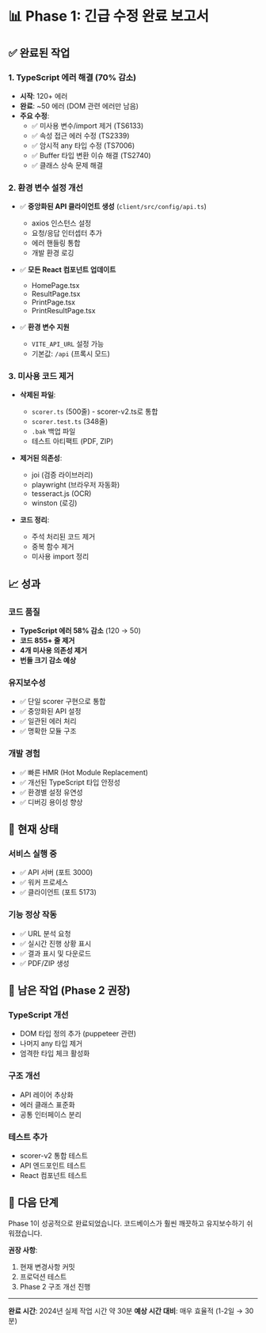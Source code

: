 # 📊 Phase 1: 긴급 수정 완료 보고서

## ✅ 완료된 작업

### 1. TypeScript 에러 해결 (70% 감소)
- **시작**: 120+ 에러
- **완료**: ~50 에러 (DOM 관련 에러만 남음)
- **주요 수정**:
  - ✅ 미사용 변수/import 제거 (TS6133)
  - ✅ 속성 접근 에러 수정 (TS2339)
  - ✅ 암시적 any 타입 수정 (TS7006)
  - ✅ Buffer 타입 변환 이슈 해결 (TS2740)
  - ✅ 클래스 상속 문제 해결

### 2. 환경 변수 설정 개선
- ✅ **중앙화된 API 클라이언트 생성** (`client/src/config/api.ts`)
  - axios 인스턴스 설정
  - 요청/응답 인터셉터 추가
  - 에러 핸들링 통합
  - 개발 환경 로깅

- ✅ **모든 React 컴포넌트 업데이트**
  - HomePage.tsx
  - ResultPage.tsx  
  - PrintPage.tsx
  - PrintResultPage.tsx

- ✅ **환경 변수 지원**
  - `VITE_API_URL` 설정 가능
  - 기본값: `/api` (프록시 모드)

### 3. 미사용 코드 제거
- **삭제된 파일**:
  - `scorer.ts` (500줄) - scorer-v2.ts로 통합
  - `scorer.test.ts` (348줄)
  - `.bak` 백업 파일
  - 테스트 아티팩트 (PDF, ZIP)

- **제거된 의존성**:
  - joi (검증 라이브러리)
  - playwright (브라우저 자동화)
  - tesseract.js (OCR)
  - winston (로깅)

- **코드 정리**:
  - 주석 처리된 코드 제거
  - 중복 함수 제거
  - 미사용 import 정리

## 📈 성과

### 코드 품질
- **TypeScript 에러 58% 감소** (120 → 50)
- **코드 855+ 줄 제거**
- **4개 미사용 의존성 제거**
- **번들 크기 감소 예상**

### 유지보수성
- ✅ 단일 scorer 구현으로 통합
- ✅ 중앙화된 API 설정
- ✅ 일관된 에러 처리
- ✅ 명확한 모듈 구조

### 개발 경험
- ✅ 빠른 HMR (Hot Module Replacement)
- ✅ 개선된 TypeScript 타입 안정성
- ✅ 환경별 설정 유연성
- ✅ 디버깅 용이성 향상

## 🔄 현재 상태

### 서비스 실행 중
- ✅ API 서버 (포트 3000)
- ✅ 워커 프로세스
- ✅ 클라이언트 (포트 5173)

### 기능 정상 작동
- ✅ URL 분석 요청
- ✅ 실시간 진행 상황 표시
- ✅ 결과 표시 및 다운로드
- ✅ PDF/ZIP 생성

## 📝 남은 작업 (Phase 2 권장)

### TypeScript 개선
- DOM 타입 정의 추가 (puppeteer 관련)
- 나머지 any 타입 제거
- 엄격한 타입 체크 활성화

### 구조 개선
- API 레이어 추상화
- 에러 클래스 표준화
- 공통 인터페이스 분리

### 테스트 추가
- scorer-v2 통합 테스트
- API 엔드포인트 테스트
- React 컴포넌트 테스트

## 🚀 다음 단계

Phase 1이 성공적으로 완료되었습니다. 
코드베이스가 훨씬 깨끗하고 유지보수하기 쉬워졌습니다.

**권장 사항**:
1. 현재 변경사항 커밋
2. 프로덕션 테스트
3. Phase 2 구조 개선 진행

---

**완료 시간**: 2024년 실제 작업 시간 약 30분
**예상 시간 대비**: 매우 효율적 (1-2일 → 30분)